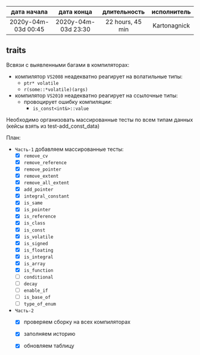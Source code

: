
| дата начала         |   дата конца        | длительность     | исполнитель  |
|:-------------------:|:-------------------:|:----------------:|:------------:|
| 2020y-04m-03d 00:45 | 2020y-04m-03d 23:30 | 22 hours, 45 min | Kartonagnick |

traits  
---
Всвязи с выявленными багами в компиляторах:  
  - компилятор `VS2008` неадекватно реагирует на волатильные типы:  
    - `ptr* volatile`  
    - `r(some::*volatile)(args)`  
  - компилятор `VS2010` неадекватно реагирует на ссылочные типы:  
    - провоцирует ошибку компиляции:  
      - `is_const<int&>::value`  

Необходимо организовать массированные тесты по всем типам данных  
(кейсы взять из test-add_const_data)  

План:  
  - `Часть-1` добавляем массированные тесты:  
    - [x] `remove_cv`  
    - [x] `remove_reference`  
    - [x] `remove_pointer`  
    - [x] `remove_extent`  
    - [x] `remove_all_extent`  
    - [x] `add_pointer`  
    - [x] `integral_constant`  
    - [x] `is_same`  
    - [x] `is_pointer`  
    - [x] `is_reference`  
    - [x] `is_class`  
    - [x] `is_const`  
    - [x] `is_volatile`  
    - [x] `is_signed`  
    - [x] `is_floating`  
    - [x] `is_integral`  
    - [x] `is_array`  
    - [x] `is_function`  
    - [ ] `conditional`  
    - [ ] `decay`  
    - [ ] `enable_if`  
    - [ ] `is_base_of`  
    - [ ] `type_of_enum`  
  - `Часть-2`  
    - [x] проверяем сборку на всех компиляторах  
    - [x] заполняем историю  
    - [x] обновляем таблицу  


